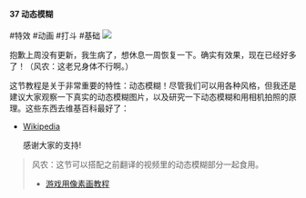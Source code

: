 #### 37  动态模糊
#特效 #动画 #打斗 #基础
![](assets/tutorials/t37/motionblur.gif)

  抱歉上周没有更新，我生病了，想休息一周恢复一下。确实有效果，现在已经好多了！（风农：这老兄身体不行啊。）

  这节教程是关于非常重要的特性：动态模糊！尽管我们可以用各种风格，但我还是建议大家观察一下真实的动态模糊图片，以及研究一下动态模糊和用相机拍照的原理。这些东西去维基百科最好了：

- [Wikipedia](https://en.wikipedia.org/wiki/Motion_blur)

  感谢大家的支持!

> 风农：这节可以搭配之前翻译的视频里的动态模糊部分一起食用。
> - [游戏用像素画教程](https://www.bilibili.com/video/BV144411v7iS/)
 